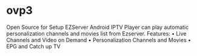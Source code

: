 # ovp3
Open Source for Setup EZServer
Android IPTV Player can play automatic personalization channels and movies list from Ezserver.
Features:
• Live Channels and Video on Demand
• Personalization Channels and Movies
• EPG and Catch up TV

